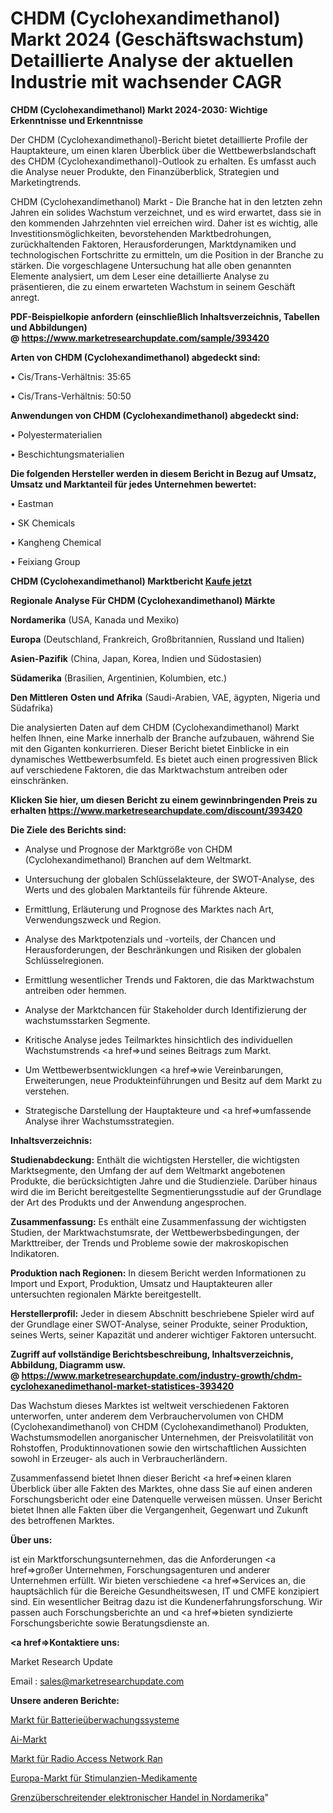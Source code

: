 # CHDM (Cyclohexandimethanol) Markt 2024 (Geschäftswachstum) Detaillierte Analyse der aktuellen Industrie mit wachsender CAGR

<strong>CHDM (Cyclohexandimethanol) Markt 2024-2030: Wichtige Erkenntnisse und Erkenntnisse</strong>

Der CHDM (Cyclohexandimethanol)-Bericht bietet detaillierte Profile der Hauptakteure, um einen klaren Überblick über die Wettbewerbslandschaft des CHDM (Cyclohexandimethanol)-Outlook zu erhalten. Es umfasst auch die Analyse neuer Produkte, den Finanzüberblick, Strategien und Marketingtrends.

CHDM (Cyclohexandimethanol) Markt - Die Branche hat in den letzten zehn Jahren ein solides Wachstum verzeichnet, und es wird erwartet, dass sie in den kommenden Jahrzehnten viel erreichen wird. Daher ist es wichtig, alle Investitionsmöglichkeiten, bevorstehenden Marktbedrohungen, zurückhaltenden Faktoren, Herausforderungen, Marktdynamiken und technologischen Fortschritte zu ermitteln, um die Position in der Branche zu stärken. Die vorgeschlagene Untersuchung hat alle oben genannten Elemente analysiert, um dem Leser eine detaillierte Analyse zu präsentieren, die zu einem erwarteten Wachstum in seinem Geschäft anregt.

<strong><b>PDF-Beispielkopie anfordern (einschließlich Inhaltsverzeichnis, Tabellen und Abbildungen) @ </b></strong><strong><a href=https://www.marketresearchupdate.com/sample/393420><strong>https://www.marketresearchupdate.com/sample/393420</u></a></strong></strong>

<strong>Arten von CHDM (Cyclohexandimethanol) abgedeckt sind:</strong>

• Cis/Trans-Verhältnis: 35:65

• Cis/Trans-Verhältnis: 50:50

<strong>Anwendungen von CHDM (Cyclohexandimethanol) abgedeckt sind:</strong>

• Polyestermaterialien

• Beschichtungsmaterialien

<strong>Die folgenden Hersteller werden in diesem Bericht in Bezug auf Umsatz, Umsatz und Marktanteil für jedes Unternehmen bewertet:</strong>

• Eastman

• SK Chemicals

• Kangheng Chemical

• Feixiang Group

<strong>CHDM (Cyclohexandimethanol) Marktbericht <a href=https://www.marketresearchupdate.com/buynow/393420>Kaufe jetzt</a></strong>

<strong>Regionale Analyse Für CHDM (Cyclohexandimethanol) Märkte</strong>

<strong>Nordamerika</strong> (USA, Kanada und Mexiko)

<strong>Europa</strong> (Deutschland, Frankreich, Großbritannien, Russland und Italien)

<strong>Asien-Pazifik</strong> (China, Japan, Korea, Indien und Südostasien)

<strong>Südamerika</strong> (Brasilien, Argentinien, Kolumbien, etc.)

<strong>Den Mittleren</strong> <strong>Osten und Afrika</strong> (Saudi-Arabien, VAE, ägypten, Nigeria und Südafrika)

Die analysierten Daten auf dem CHDM (Cyclohexandimethanol) Markt helfen Ihnen, eine Marke innerhalb der Branche aufzubauen, während Sie mit den Giganten konkurrieren. Dieser Bericht bietet Einblicke in ein dynamisches Wettbewerbsumfeld. Es bietet auch einen progressiven Blick auf verschiedene Faktoren, die das Marktwachstum antreiben oder einschränken.

<strong>Klicken Sie hier, um diesen Bericht zu einem gewinnbringenden Preis zu erhalten
</strong><strong><a href=https://www.marketresearchupdate.com/discount/393420>https://www.marketresearchupdate.com/discount/393420</b></u></strong></a>

<strong>Die Ziele des Berichts sind:</strong>

- Analyse und Prognose der Marktgröße von CHDM (Cyclohexandimethanol) Branchen auf dem Weltmarkt.

- Untersuchung der globalen Schlüsselakteure, der SWOT-Analyse, des Werts und des globalen Marktanteils für führende Akteure.

- Ermittlung, Erläuterung und Prognose des Marktes nach Art, Verwendungszweck und Region.

- Analyse des Marktpotenzials und -vorteils, der Chancen und Herausforderungen, der Beschränkungen und Risiken der globalen Schlüsselregionen.

- Ermittlung wesentlicher Trends und Faktoren, die das Marktwachstum antreiben oder hemmen.

- Analyse der Marktchancen für Stakeholder durch Identifizierung der wachstumsstarken Segmente.

- Kritische Analyse jedes Teilmarktes hinsichtlich des individuellen Wachstumstrends <a href=>und</a> seines Beitrags zum Markt.

- Um Wettbewerbsentwicklungen <a href=>wie</a> Vereinbarungen, Erweiterungen, neue Produkteinführungen und Besitz auf dem Markt zu verstehen.

- Strategische Darstellung der Hauptakteure und <a href=>umfas</a>sende Analyse ihrer Wachstumsstrategien.

<strong>Inhaltsverzeichnis:</strong>

<strong>Studienabdeckung:</strong> Enthält die wichtigsten Hersteller, die wichtigsten Marktsegmente, den Umfang der auf dem Weltmarkt angebotenen Produkte, die berücksichtigten Jahre und die Studienziele. Darüber hinaus wird die im Bericht bereitgestellte Segmentierungsstudie auf der Grundlage der Art des Produkts und der Anwendung angesprochen.

<strong>Zusammenfassung:</strong> Es enthält eine Zusammenfassung der wichtigsten Studien, der Marktwachstumsrate, der Wettbewerbsbedingungen, der Markttreiber, der Trends und Probleme sowie der makroskopischen Indikatoren.

<strong>Produktion nach Regionen:</strong> In diesem Bericht werden Informationen zu Import und Export, Produktion, Umsatz und Hauptakteuren aller untersuchten regionalen Märkte bereitgestellt.

<strong>Herstellerprofil:</strong> Jeder in diesem Abschnitt beschriebene Spieler wird auf der Grundlage einer SWOT-Analyse, seiner Produkte, seiner Produktion, seines Werts, seiner Kapazität und anderer wichtiger Faktoren untersucht.

<strong><b>Zugriff auf vollständige Berichtsbeschreibung, Inhaltsverzeichnis, Abbildung, Diagramm usw. @ </b></strong><strong><a href=https://www.marketresearchupdate.com/industry-growth/chdm-cyclohexanedimethanol-market-statistices-393420>https://www.marketresearchupdate.com/industry-growth/chdm-cyclohexanedimethanol-market-statistices-393420</a></strong>

Das Wachstum dieses Marktes ist weltweit verschiedenen Faktoren unterworfen, unter anderem dem Verbrauchervolumen von CHDM (Cyclohexandimethanol) von CHDM (Cyclohexandimethanol) Produkten, Wachstumsmodellen anorganischer Unternehmen, der Preisvolatilität von Rohstoffen, Produktinnovationen sowie den wirtschaftlichen Aussichten sowohl in Erzeuger- als auch in Verbraucherländern.

Zusammenfassend bietet Ihnen dieser Bericht <a href=>einen</a> klaren Überblick über alle Fakten des Marktes, ohne dass Sie auf einen anderen Forschungsbericht oder eine Datenquelle verweisen müssen. Unser Bericht bietet Ihnen alle Fakten über die Vergangenheit, Gegenwart und Zukunft des betroffenen Marktes.

<strong>Über uns:</strong>

 ist ein Marktforschungsunternehmen, das die Anforderungen <a href=>großer</a> Unternehmen, Forschungsagenturen und anderer Unternehmen erfüllt. Wir bieten verschiedene <a href=>Services</a> an, die hauptsächlich für die Bereiche Gesundheitswesen, IT und CMFE konzipiert sind. Ein wesentlicher Beitrag dazu ist die Kundenerfahrungsforschung. Wir passen auch Forschungsberichte an und <a href=>bieten</a> syndizierte Forschungsberichte sowie Beratungsdienste an.

<strong><a href=>Kontaktiere uns:</a></strong>

Market Research Update

Email : sales@marketresearchupdate.com

<strong>Unsere anderen Berichte:</strong>

<a href=https://www.linkedin.com/pulse/battery-monitoring-systems-market-2023-trends-new-research>Markt für Batterieüberwachungssysteme</a>

<a href=https://www.linkedin.com/pulse/ai-market-size-emerging-trends-consumption>Ai-Markt</a>

<a href=https://www.linkedin.com/pulse/radio-access-network-ran-market-2023-remarking>Markt für Radio Access Network Ran</a>

<a href=https://www.linkedin.com/pulse/europe-stimulants-drugs-market-2023-booming>Europa-Markt für Stimulanzien-Medikamente</a>

<a href=https://www.linkedin.com/pulse/north-america-cross-border-electronic-commerce>Grenzüberschreitender elektronischer Handel in Nordamerika</a>"
